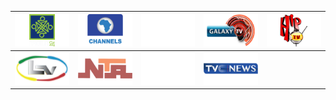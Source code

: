 | ![](https://raw.githubusercontent.com/RevGear/logo/master/Countries/NG/Arewa24.png)| ![](https://raw.githubusercontent.com/RevGear/logo/master/Countries/NG/ChannelsTV.png)| ![](https://raw.githubusercontent.com/RevGear/logo/master/Countries/NG/EmmanuelTV.png)| ![](https://raw.githubusercontent.com/RevGear/logo/master/Countries/NG/GalaxyTV.png)| ![](https://raw.githubusercontent.com/RevGear/logo/master/Countries/NG/HipTV.png)| 
|:---:|:---:|:---:|:---:|:---:| 
| ![](https://raw.githubusercontent.com/RevGear/logo/master/Countries/NG/LagosTV.png)| ![](https://raw.githubusercontent.com/RevGear/logo/master/Countries/NG/NTA.png)| ![](https://raw.githubusercontent.com/RevGear/logo/master/Countries/NG/SpiceTV.png)| ![](https://raw.githubusercontent.com/RevGear/logo/master/Countries/NG/TVCNews.png) | 
